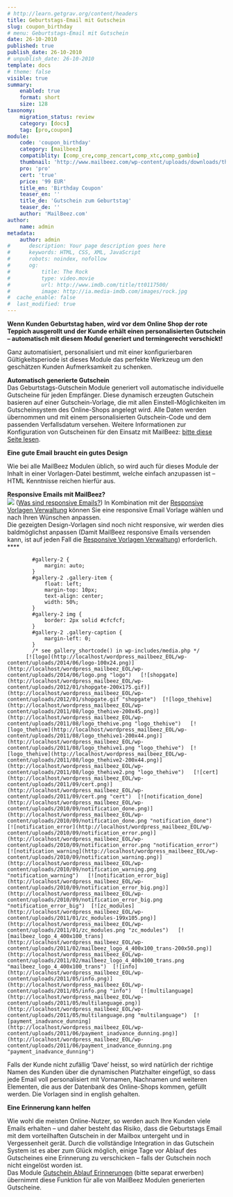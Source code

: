 ```yaml
---
# http://learn.getgrav.org/content/headers
title: Geburtstags-Email mit Gutschein
slug: coupon_birthday
# menu: Geburtstags-Email mit Gutschein
date: 26-10-2010
published: true
publish_date: 26-10-2010
# unpublish_date: 26-10-2010
template: docs
# theme: false
visible: true
summary:
    enabled: true
    format: short
    size: 128
taxonomy:
    migration_status: review
    category: [docs]
    tag: [pro,coupon]
module:
    code: 'coupon_birthday'
    category: [mailbeez]
    compatiblity: [comp_cre,comp_zencart,comp_xtc,comp_gambio]
    thumbnail: 'http://www.mailbeez.com/wp-content/uploads/downloads/thumbnails/2011/10/coupon_32.png'
    pro: 'pro'
    cert: 'true'
    price: '99 EUR'
    title_en: 'Birthday Coupon'
    teaser_en: ''
    title_de: 'Gutschein zum Geburtstag'
    teaser_de: ''
    author: 'MailBeez.com'
author:
    name: admin
metadata:
    author: admin
#      description: Your page description goes here
#      keywords: HTML, CSS, XML, JavaScript
#      robots: noindex, nofollow
#      og:
#          title: The Rock
#          type: video.movie
#          url: http://www.imdb.com/title/tt0117500/
#          image: http://ia.media-imdb.com/images/rock.jpg
#  cache_enable: false
#  last_modified: true
---
```


**Wenn Kunden Geburtstag haben, wird vor dem Online Shop der rote Teppich ausgerollt und der Kunde erhält einen personalisierten Gutschein – automatisch mit diesem Modul generiert und termingerecht verschickt!**

Ganz automatisiert, personalisiert und mit einer konfigurierbaren Gültigkeitsperiode ist dieses Module das perfekte Werkzeug um den geschätzen Kunden Aufmerksamkeit zu schenken.

**Automatisch generierte Gutschein**  
 Das Geburtstags-Gutschein Module generiert voll automatische individuelle Gutscheine für jeden Empfänger. Diese dynamisch erzeugten Gutschein basieren auf einer Gutschein-Vorlage, die mit allen Einstell-Möglichkeiten im Gutscheinsystem des Online-Shops angelegt wird. Alle Daten werden übernommen und mit einem personalisierten Gutschein-Code und dem passenden Verfallsdatum versehen. Weitere Informationen zur Konfiguration von Gutscheinen für den Einsatz mit MailBeez: [bitte diese Seite lesen](http://www.mailbeez.de/blog/configuring-coupons-mailbeez-campaigns/ "Configuring coupons for Mailbeez Campaigns").

**Eine gute Email braucht ein gutes Design**

Wie bei alle MailBeez Modulen üblich, so wird auch für dieses Module der Inhalt in einer Vorlagen-Datei bestimmt, welche einfach anzupassen ist – HTML Kenntnisse reichen hierfür aus.

**Responsive Emails mit MailBeez?**  
![](http://www.mailbeez.com/images/responsive.png) ([Was sind responsive Emails?](/dokumentation/responsive-emails/)) In Kombination mit der [Responsive Vorlagen Verwaltung](/dokumentation/mailbeez/config_tmplmngr) können Sie eine responsive Email Vorlage wählen und nach Ihren Wünschen anpassen.  
Die gezeigten Design-Vorlagen sind noch nicht responsive, wir werden dies baldmöglichst anpassen (Damit MailBeez responsive Emails versenden kann, ist auf jeden Fall die [Responsive Vorlagen Verwaltung](/dokumentation/mailbeez/config_tmplmngr)) erforderlich. ****

 
			#gallery-2 {
				margin: auto;
			}
			#gallery-2 .gallery-item {
				float: left;
				margin-top: 10px;
				text-align: center;
				width: 50%;
			}
			#gallery-2 img {
				border: 2px solid #cfcfcf;
			}
			#gallery-2 .gallery-caption {
				margin-left: 0;
			}
			/* see gallery_shortcode() in wp-includes/media.php */
		  [![logo](http://localhost/wordpress_mailbeez_EOL/wp-content/uploads/2014/06/logo-100x24.png)](http://localhost/wordpress_mailbeez_EOL/wp-content/uploads/2014/06/logo.png "logo")   [![shopgate](http://localhost/wordpress_mailbeez_EOL/wp-content/uploads/2012/01/shopgate-200x175.gif)](http://localhost/wordpress_mailbeez_EOL/wp-content/uploads/2012/01/shopgate.gif "shopgate")  [![logo_thehive](http://localhost/wordpress_mailbeez_EOL/wp-content/uploads/2011/08/logo_thehive-200x45.png)](http://localhost/wordpress_mailbeez_EOL/wp-content/uploads/2011/08/logo_thehive.png "logo_thehive")   [![logo_thehive](http://localhost/wordpress_mailbeez_EOL/wp-content/uploads/2011/08/logo_thehive1-200x44.png)](http://localhost/wordpress_mailbeez_EOL/wp-content/uploads/2011/08/logo_thehive1.png "logo_thehive")  [![logo_thehive](http://localhost/wordpress_mailbeez_EOL/wp-content/uploads/2011/08/logo_thehive2-200x44.png)](http://localhost/wordpress_mailbeez_EOL/wp-content/uploads/2011/08/logo_thehive2.png "logo_thehive")   [![cert](http://localhost/wordpress_mailbeez_EOL/wp-content/uploads/2011/09/cert.png)](http://localhost/wordpress_mailbeez_EOL/wp-content/uploads/2011/09/cert.png "cert")  [![notification_done](http://localhost/wordpress_mailbeez_EOL/wp-content/uploads/2010/09/notification_done.png)](http://localhost/wordpress_mailbeez_EOL/wp-content/uploads/2010/09/notification_done.png "notification_done")   [![notification_error](http://localhost/wordpress_mailbeez_EOL/wp-content/uploads/2010/09/notification_error.png)](http://localhost/wordpress_mailbeez_EOL/wp-content/uploads/2010/09/notification_error.png "notification_error")  [![notification_warning](http://localhost/wordpress_mailbeez_EOL/wp-content/uploads/2010/09/notification_warning.png)](http://localhost/wordpress_mailbeez_EOL/wp-content/uploads/2010/09/notification_warning.png "notification_warning")   [![notification_error_big](http://localhost/wordpress_mailbeez_EOL/wp-content/uploads/2010/09/notification_error_big.png)](http://localhost/wordpress_mailbeez_EOL/wp-content/uploads/2010/09/notification_error_big.png "notification_error_big")  [![zc_modules](http://localhost/wordpress_mailbeez_EOL/wp-content/uploads/2011/01/zc_modules-199x105.png)](http://localhost/wordpress_mailbeez_EOL/wp-content/uploads/2011/01/zc_modules.png "zc_modules")   [![mailbeez_logo_4_400x100_trans](http://localhost/wordpress_mailbeez_EOL/wp-content/uploads/2011/02/mailbeez_logo_4_400x100_trans-200x50.png)](http://localhost/wordpress_mailbeez_EOL/wp-content/uploads/2011/02/mailbeez_logo_4_400x100_trans.png "mailbeez_logo_4_400x100_trans")  [![info](http://localhost/wordpress_mailbeez_EOL/wp-content/uploads/2011/05/info.png)](http://localhost/wordpress_mailbeez_EOL/wp-content/uploads/2011/05/info.png "info")   [![multilanguage](http://localhost/wordpress_mailbeez_EOL/wp-content/uploads/2011/05/multilanguage.png)](http://localhost/wordpress_mailbeez_EOL/wp-content/uploads/2011/05/multilanguage.png "multilanguage")  [![payment_inadvance_dunning](http://localhost/wordpress_mailbeez_EOL/wp-content/uploads/2011/06/payment_inadvance_dunning.png)](http://localhost/wordpress_mailbeez_EOL/wp-content/uploads/2011/06/payment_inadvance_dunning.png "payment_inadvance_dunning") 

Falls der Kunde nicht zufällig ‘Dave’ heisst, so wird natürlich der richtige Namen des Kunden über die dynamischen Platzhalter eingefügt, so dass jede Email voll personalisiert mit Vornamen, Nachnamen und weiteren Elementen, die aus der Datenbank des Online-Shops kommen, gefüllt werden. Die Vorlagen sind in english gehalten.

**Eine Erinnerung kann helfen**

Wie wohl die meisten Online-Nutzer, so werden auch Ihre Kunden viele Emails erhalten – und daher besteht das Risiko, dass die Geburtstags Email mit dem vorteilhaften Gutschein in der Mailbox untergeht und in Vergessenheit gerät. Durch die vollständige Integration in das Gutschein System ist es aber zum Glück möglich, einige Tage vor Ablauf des Gutscheines eine Erinnerung zu verschicken – falls der Gutschein noch nicht eingelöst worden ist.  
 Das Module [Gutschein Ablauf Erinnerungen](/dokumentation/mailbeez/coupon_expire/ "Gutschein Ablauf Erinnerung") (bitte separat erwerben) übernimmt diese Funktion für alle von MailBeez Modulen generierten Gutscheine.
